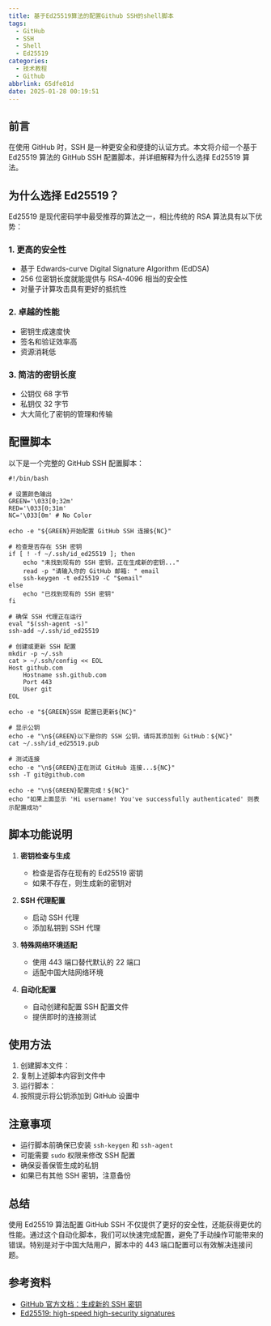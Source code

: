 ```yaml
---
title: 基于Ed25519算法的配置Github SSH的shell脚本
tags:
  - GitHub
  - SSH
  - Shell
  - Ed25519
categories:
  - 技术教程
  - Github
abbrlink: 65dfe81d
date: 2025-01-28 00:19:51
---
```


## 前言

在使用 GitHub 时，SSH 是一种更安全和便捷的认证方式。本文将介绍一个基于 Ed25519 算法的 GitHub SSH 配置脚本，并详细解释为什么选择 Ed25519 算法。

## 为什么选择 Ed25519？

Ed25519 是现代密码学中最受推荐的算法之一，相比传统的 RSA 算法具有以下优势：

### 1. 更高的安全性
- 基于 Edwards-curve Digital Signature Algorithm (EdDSA)
- 256 位密钥长度就能提供与 RSA-4096 相当的安全性
- 对量子计算攻击具有更好的抵抗性

### 2. 卓越的性能
- 密钥生成速度快
- 签名和验证效率高
- 资源消耗低

### 3. 简洁的密钥长度
- 公钥仅 68 字节
- 私钥仅 32 字节
- 大大简化了密钥的管理和传输

## 配置脚本

以下是一个完整的 GitHub SSH 配置脚本：

```shell
#!/bin/bash

# 设置颜色输出
GREEN='\033[0;32m'
RED='\033[0;31m'
NC='\033[0m' # No Color

echo -e "${GREEN}开始配置 GitHub SSH 连接${NC}"

# 检查是否存在 SSH 密钥
if [ ! -f ~/.ssh/id_ed25519 ]; then
    echo "未找到现有的 SSH 密钥，正在生成新的密钥..."
    read -p "请输入你的 GitHub 邮箱: " email
    ssh-keygen -t ed25519 -C "$email"
else
    echo "已找到现有的 SSH 密钥"
fi

# 确保 SSH 代理正在运行
eval "$(ssh-agent -s)"
ssh-add ~/.ssh/id_ed25519

# 创建或更新 SSH 配置
mkdir -p ~/.ssh
cat > ~/.ssh/config << EOL
Host github.com
    Hostname ssh.github.com
    Port 443
    User git
EOL

echo -e "${GREEN}SSH 配置已更新${NC}"

# 显示公钥
echo -e "\n${GREEN}以下是你的 SSH 公钥，请将其添加到 GitHub：${NC}"
cat ~/.ssh/id_ed25519.pub

# 测试连接
echo -e "\n${GREEN}正在测试 GitHub 连接...${NC}"
ssh -T git@github.com

echo -e "\n${GREEN}配置完成！${NC}"
echo "如果上面显示 'Hi username! You've successfully authenticated' 则表示配置成功" 
```

## 脚本功能说明

1. **密钥检查与生成**
   - 检查是否存在现有的 Ed25519 密钥
   - 如果不存在，则生成新的密钥对

2. **SSH 代理配置**
   - 启动 SSH 代理
   - 添加私钥到 SSH 代理

3. **特殊网络环境适配**
   - 使用 443 端口替代默认的 22 端口
   - 适配中国大陆网络环境

4. **自动化配置**
   - 自动创建和配置 SSH 配置文件
   - 提供即时的连接测试

## 使用方法

1. 创建脚本文件：
2. 复制上述脚本内容到文件中
3. 运行脚本：
4. 按照提示将公钥添加到 GitHub 设置中

## 注意事项

- 运行脚本前确保已安装 `ssh-keygen` 和 `ssh-agent`
- 可能需要 `sudo` 权限来修改 SSH 配置
- 确保妥善保管生成的私钥
- 如果已有其他 SSH 密钥，注意备份

## 总结

使用 Ed25519 算法配置 GitHub SSH 不仅提供了更好的安全性，还能获得更优的性能。通过这个自动化脚本，我们可以快速完成配置，避免了手动操作可能带来的错误。特别是对于中国大陆用户，脚本中的 443 端口配置可以有效解决连接问题。

## 参考资料

- [GitHub 官方文档：生成新的 SSH 密钥](https://docs.github.com/cn/authentication/connecting-to-github-with-ssh/generating-a-new-ssh-key-and-adding-it-to-the-ssh-agent)
- [Ed25519: high-speed high-security signatures](https://ed25519.cr.yp.to/)
